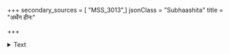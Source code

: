 +++
secondary_sources = [ "MSS_3013",]
jsonClass = "Subhaashita"
title = "अर्थेन हीनः"

+++

<details><summary>Text</summary>

अर्थेन हीनः पुरुषस् त्यज्यते मित्रबान्धवैः।  
त्यक्तलोकक्रियाहारः परासुरिव निष्प्रभः॥
</details>
